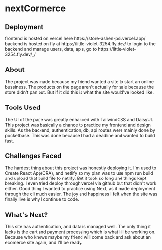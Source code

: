 
# nextCormerce
<h2>Deployment</h2>
frontend is hosted on vercel here https://store-ashen-psi.vercel.app/
backend is hosted on fly at https://little-violet-3254.fly.dev/
to login to the backend and manage users, data, apis, go to https://little-violet-3254.fly.dev/_/


<h2>About</h2>
The project was made because my friend wanted a site to start an online bussiness. The products on the page aren't actually for sale because the store didn't pan out. But if it did this is what the site would've looked like.

<h2>Tools Used</h2>
The UI of the page was greatly enhanced with TailwindCSS and DaisyUI. This project was basically a chance to practice my frontend and design skills. As the backend, authentication, db, api routes were mainly done by pocketbase. This was done because I had a deadline and wanted to build fast.

<h2>Challenges Faced</h2>
The hardest thing about this project was honestly deploying it. I'm used to Create React App(CRA), and netlify so my plan was to use npm run build and upload that build file to netlify. But it took so long and things kept breaking. I even tried deploy through vercel via github but that didn't work either. Good thing I wanted to practice using Next, as it made deployment through the cli much easier. The joy and happiness I felt when the site was finally live is why I continue to code.

<h2>What's Next?</h2>
This site has authentication, and data is managed well. The only thing it lacks is the cart and payment processing which is what I'll be working on. Because who knows maybe my friend will come back and ask about an ecomerce site again, and I'll be ready.
